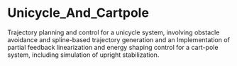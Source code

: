 # Unicycle_And_Cartpole
Trajectory planning and control for a unicycle system, involving obstacle avoidance and spline-based trajectory generation and an  Implementation of partial feedback linearization and energy shaping control for a cart-pole system, including simulation of upright stabilization.
